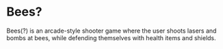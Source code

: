 # Bees?

Bees(?) is an arcade-style shooter game where the user shoots lasers and bombs at bees, while 
defending themselves with health items and shields.
